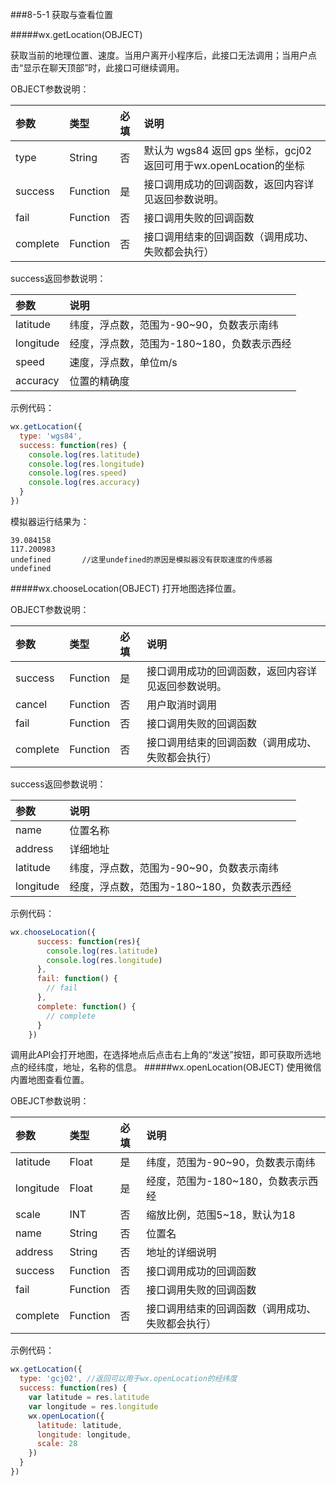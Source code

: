 ###8-5-1 获取与查看位置

#####wx.getLocation(OBJECT)

获取当前的地理位置、速度。当用户离开小程序后，此接口无法调用；当用户点击“显示在聊天顶部”时，此接口可继续调用。

OBJECT参数说明：

|参数	|类型	|必填|	说明|
| :--- | :--- | :--- | :--- |
|type	|String	|否	|默认为 wgs84 返回 gps 坐标，gcj02 返回可用于wx.openLocation的坐标|
|success	|Function	|是	|接口调用成功的回调函数，返回内容详见返回参数说明。|
|fail	|Function	|否	|接口调用失败的回调函数|
|complete	|Function	|否	|接口调用结束的回调函数（调用成功、失败都会执行）|
success返回参数说明：

|参数	|说明|
| :--- | :--- |
|latitude|	纬度，浮点数，范围为-90~90，负数表示南纬|
|longitude|	经度，浮点数，范围为-180~180，负数表示西经|
|speed	|速度，浮点数，单位m/s|
|accuracy	|位置的精确度|
示例代码：
```js
wx.getLocation({
  type: 'wgs84',
  success: function(res) {
    console.log(res.latitude)
    console.log(res.longitude)
    console.log(res.speed)
    console.log(res.accuracy)
  }
})
```
模拟器运行结果为：
```
39.084158
117.200983
undefined       //这里undefined的原因是模拟器没有获取速度的传感器
undefined
```
#####wx.chooseLocation(OBJECT)
打开地图选择位置。

OBJECT参数说明：

|参数	|类型	|必填	|说明|
| :--- | :--- | :--- | :--- |
|success	|Function	|是	|接口调用成功的回调函数，返回内容详见返回参数说明。|
|cancel	|Function	|否	|用户取消时调用|
|fail	|Function	|否	|接口调用失败的回调函数|
|complete	|Function	|否	|接口调用结束的回调函数（调用成功、失败都会执行）|
success返回参数说明：

|参数	|说明|
| :--- | :--- |
|name	|位置名称|
|address	|详细地址|
|latitude	|纬度，浮点数，范围为-90~90，负数表示南纬|
|longitude	|经度，浮点数，范围为-180~180，负数表示西经|

示例代码：

```js
wx.chooseLocation({
      success: function(res){
        console.log(res.latitude)
        console.log(res.longitude)
      },
      fail: function() {
        // fail
      },
      complete: function() {
        // complete
      }
    })
```

调用此API会打开地图，在选择地点后点击右上角的“发送”按钮，即可获取所选地点的经纬度，地址，名称的信息。
#####wx.openLocation(OBJECT)
​使用微信内置地图查看位置。

OBEJCT参数说明：

|参数	|类型	|必填	|说明|
| :--- | :--- | :--- | :--- |
|latitude	|Float	|是	|纬度，范围为-90~90，负数表示南纬|
|longitude	|Float	|是	|经度，范围为-180~180，负数表示西经|
|scale	|INT	|否	|缩放比例，范围5~18，默认为18|
|name	|String	|否	|位置名|
|address	|String	|否	|地址的详细说明|
|success	|Function	|否	|接口调用成功的回调函数|
|fail	|Function	|否	|接口调用失败的回调函数|
|complete	|Function	|否	|接口调用结束的回调函数（调用成功、失败都会执行）|
示例代码：
```js
wx.getLocation({
  type: 'gcj02', //返回可以用于wx.openLocation的经纬度
  success: function(res) {
    var latitude = res.latitude
    var longitude = res.longitude
    wx.openLocation({
      latitude: latitude,
      longitude: longitude,
      scale: 28
    })
  }
})
```